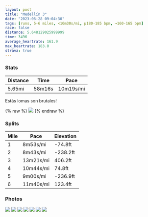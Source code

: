 ```yaml
---
layout: post
title: "Medellín 3"
date: "2023-06-28 09:04:30"
tags: [runs, 5-6 miles, <10m30s/mi, μ180-185 bpm, →160-165 bpm]
race: false
distance: 5.648129025999999
time: 3496
average_heartrate: 161.9
max_heartrate: 183.0
strava: true
---
```


### Stats

| Distance | Time | Pace |
|----------|------|------|
|5.65mi|58m16s|10m19s/mi|

Estás lomas son brutales!

{% raw %}
<img src='https://maps.googleapis.com/maps/api/staticmap?maptype=roadmap&path=enc:{|zd@drdlMG@HQCSG?Zj@Bd@KZCPBhAAhAEb@QTSHUI]s@eAiAQI}@PSATPDNLN@FDBQ?w@cAAI]e@EMQGYCW@ACm@EOIOUWCe@?]Je@@q@JWJUAe@GIGAKWY?Yg@`@]?m@Sk@?i@Qq@?uAT{@FiB\a@Eo@Ju@@a@H_@Aq@Vo@FEJY\]V[Lc@l@{@`@u@f@e@JkAr@u@Zs@dD?^OnA@f@]fAKn@_@tA@Fc@f@YLKVSTmAdAYLs@DoCI[FQNGTAb@XjCCh@iA`A_@Ls@Fo@G{@@c@Hm@`@cATu@DQCy@a@USIY@Cq@wA[[c@Ki@Go@AiAKq@KuBMwAOkBKW@w@Ng@NULqAPe@_@c@OQYi@[[Gu@Ao@RMWA[FU@UEU?QE][QQEIIUDIIG@YIe@H]?OLS^@FMz@IJWx@YRMDk@?OCYMMA_@SMM_@m@Ug@QSIa@MMWc@OgAFa@JG\CRBl@GJMn@]RCVKx@c@RUPGHUNETe@ROf@GPFN?PGZUBMf@m@f@c@DGA]LK@KJMTGT?bAKhA?\GPIJ?ZUL?HWGk@@WCW]]m@ESImAYU@[GKBIEKDIGOFUAKFCCeBUFYVc@NB?ECE?UTOVGPAl@Hx@@ND~AQL@b@EbB?\QF?|@LJLGAB@LBnAl@r@@THNC\PDTCJGDELANO`@D\b@x@h@Z^Dx@YTCBBJQh@i@`@{@~@sAf@aAX[F?BFG`@Qb@CRGn@@f@Hx@h@hAJh@B\Il@?XDGh@bCl@|@`@TfAPh@OTYHiAJYF]Mq@mAsBKWQu@KODu@N_@ZYTIH@Xk@`@W^e@\U|@@XCVJ^c@|@_@JAt@e@fAOjBgAbA[xAm@b@WfA_@N[VG\?r@L|@n@L^?b@Iz@WhAGh@GRQHGJ@`AL\EjALDA^JJLBZCbA]VQ~@Ud@UXITOPc@V_@p@_@bAKhCXjAYTOd@?ZBVOx@An@Qh@Ah@Ij@R\HRAdBjAFETAlAFbAOf@S^?b@HZTr@FLH~@@ZZl@`A?ELETSFQROFAf@PRIp@BPET[?ENMBg@RaALOPADKLIb@J`@\FAL_@FELe@Bo@Pd@AP&key=AIzaSyC1MId7bFpkLXNAaYhBSTb8jLyiSqzbDtM&size=800x800&markers=color:yellow|label:S|6.2051,-75.55891&markers=color:green|label:F|6.204120000000005,-75.55847000000004'>
{% endraw %}

### Splits

| Mile | Pace | Elevation |
|------|------|-----------|
|1|8m53s/mi|-74.8ft|
|2|8m43s/mi|-238.2ft|
|3|13m21s/mi|406.2ft|
|4|10m44s/mi|74.8ft|
|5|9m00s/mi|-236.9ft|
|6|11m40s/mi|123.4ft|

### Photos
<img src='https://dgtzuqphqg23d.cloudfront.net/ViVRk64fzKL__nyu6TrR4z5nxlw1MuvXWtOOrYuql88-576x768.jpg'>

<img src='https://dgtzuqphqg23d.cloudfront.net/MJjjx7ojtUz2mxq9WIyUdhsKMDIxa1lPPw8yzc6lR8o-615x768.jpg'>

<img src='https://dgtzuqphqg23d.cloudfront.net/MGvhGC5i_kCLZ90iui5Co3CTvBT6SP3Uulw0ww8Y1tw-652x768.jpg'>

<img src='https://dgtzuqphqg23d.cloudfront.net/AlFnqWn9Wjlh1AZW4wcdmxRv_HQ6hD4B1OoZW-T5cPA-768x576.jpg'>

<img src='https://dgtzuqphqg23d.cloudfront.net/RqtG1F1TuPNNpSoQXa5-dXEyJsGusK--xzSM1Rbb1pY-576x768.jpg'>

<img src='https://dgtzuqphqg23d.cloudfront.net/t7If3wQidFRxx8Svzltnkax79VRIQBGlyX4P68Ona1U-768x576.jpg'>

<img src='https://dgtzuqphqg23d.cloudfront.net/MBvg0R8zGZx7idLX9aw4Nl6sVpApqQxl2z4zZVDGxdo-687x768.jpg'>
